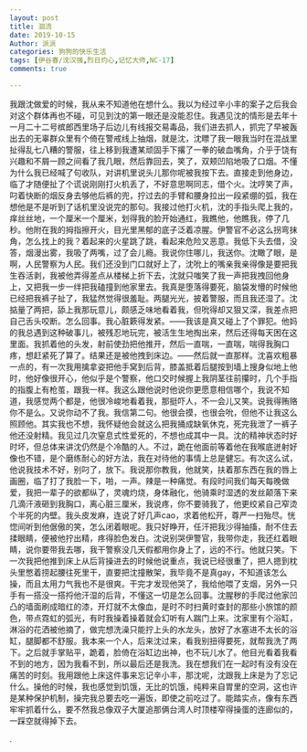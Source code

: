 ```yaml
---
layout: post
title: 洄流
date: 2019-10-15
Author: 派派
categories: 狗狗的快乐生活
tags: [伊谷春/沈汉强,烈日灼心,记忆大师,NC-17]
comments: true

---
```


我跟沈做爱的时候，我从来不知道他在想什么。我以为经过辛小丰的案子之后我会对这个群体再也不碰，可见到沈的第一眼还是没能忍住。我遇见沈的情形是去年十一月二十二号槟郎西里场子后边儿有线报交易毒品，我们进去抓人，抓完了早被轰出去的无辜群众里有个倚在警戒线上抽烟，就是沈，沈瞟了我一眼我当时在混战里扯得乱七八糟的警服，往上移到我遭某顽固手下撂了一拳的破血嘴角，介乎于饶有兴趣和不屑一顾之间看了我几眼，然后靠回去，笑了，双颊凹陷地吸了口烟。不懂为什么我已经喊了句收队，对讲机里说头儿那你呢被我按下去。直接走到他身边，临了才随便扯了个谎说刚刚打火机丢了，不好意思啊同志，借个火。沈哼笑了声，叼着快断的烟反身去够他后裤的兜，拧过去的手臂和腰身拉出一段紧绷的弧，我在想他是不是听到了话机里没说完的那句。我接过他打火机，沈的手指头爬上我的，痒丝丝地，一个厘米一个厘米，划得我的脸开始通红，我瞧他，他瞧我，停了几秒。他附在我的拇指擦开火，目光里黑郁的底子泛着凉腥。伊警官不必这么拐弯抹角，怎么找上的我？着起来的火星跳了跳，看起来危险又恶意。我低下头去借，没答，烟漫出雾，我吸了两嘴，过了会儿瘾。我说你住哪儿，我送你。沈瞰了眼，是啊，人民警察为人民。我们还没到门口就好上了，沈吮上的嘴亲我亲得像是要把我生吞活剥，我被他弄得差点从楼梯上折下去，沈就只嗤笑了我一声把我拽回他身上，又把我一步一绊把我磕撞到他家里去。我真是堕落得要死，脑袋发懵的时候他已经把我裤子扯了，我猛然觉得很羞耻。两腿光光，披着警服，而且我还湿了。沈掂量了两把，舔上我那玩意儿，颇感乏味地看着我，但吮得却又狠又深，我差点把自己舌头咬断。怎么回事。我心脏簌得发紧。——我该是真又碰上了个罪犯。他妈的我总遇到这种破事儿，被残忍地玩完，被活生生地掏出来，然后还得每天困在这里面。我抓着他的头发，射前使劲把他推开，然后一直喘，一直喘，喘得我胸口疼，想赶紧死了算了。结果还是被他拽到床边。——然后就一直那样。沈喜欢粗暴一点的，有一次我用擒拿姿把他手窝到后背，膝盖抵着后腿按到墙上搜身似地上他时，他好像很开心，他似乎是个警察，他口交时候握上我阴茎往前攥时，几个手指的指腹上有枪茧，跟我一样。我这么跟他说时他说你更愿意相信哪个，我说不知道，我感觉两个都是，他很冷峻地看着我，那挺吓人，不一会儿又笑。说我得贿赂你不是么。又说你动不了我。我信第二句。他很会摸，也很会吮，但他不让我这么照顾他。其实我也不想，我怀疑他会就这么把我捅成缺氧休克，死完我泄了一裤子他还没射精。我见过几次窒息式性爱死的，不想也成其中一具。沈的精神状态时好时坏，但总体来讲沈仍然是个冷酷的人。不过，跪在他面前等着他在我喉底迸射好像也不错，是个磨练耐心的好方法，我在对待他的事情上总是健忘。有次这么试，他说我技术不好，别叼了，放下。我说那你教我，他就笑，扶着那东西在我的唇上画圈，临了打了我脸一下，啪，一声。辣是一种痛觉。有段时间我们每天每晚做爱，我把一辈子的欲都纵了，灵魂灼烧，身体融化，他骑乘时湿透的发丝颠落下来几滴汗液砸到我胸口，离心脏三厘米，我说疼，你不要骑我了，他更绞紧自己窄烫个半死的内壁。我头皮发麻，连说了好几声cao，求着他松开，尊严一扫殆尽。恍惚间听到他倨傲的笑，怎么闭着眼呢。我只好睁开，任汗把我沙得抽搐，耐不住去揉眼睛，便被他拧出精，疼得脸色发白。沈说别哭伊警官，我带你走，我还红着眼睛，说你要带我去哪，我干警察没几天假都用你身上了，远的不行。他就只笑。下一次我把他推到床上从后背操进去的时候他说重点，我说已经很重了，把人摁到枕头里憋着捞起腰往死里干，直要把沈撞散架，我毕竟不是真gay，不知道该怎么操，而且太用力气我也不是很爽。干完才发现他哭了，我给他喂了支烟，另外一只手有一搭没一搭捋他汗湿的后背，不懂这一切是怎么回事。沈腥秽的手爬过他家凹凸的墙面刷成暗红的漆，开灯就不太像血，是时不时扫黄时查封的那些小旅馆的颜色，带点霓虹的弧光，有时我操着操着就会幻听有人踹门上来。沈家里有个浴缸，淋浴的花洒被他摘了，做完想洗澡只能拧上头的水龙头，放好了水塞进不太长的浴缸，腿脚都不舒服。我本来一个人，后来沈过来，看我别扭得要死，就帮我洗了两下。之后就手掌贴平，跪着，脸倚在浴缸边出神，也不玩儿水了。他目光看着我看不到的地方，因为我看不到，所以最后还是我洗。我在想我们在一起时有没有没在痛苦的时刻。我用跟他上床这件事来忘记辛小丰，那沈呢，沈跟我上床是为了忘记什么。操他的时候，我也感觉到饥饿，无比的饥饿，纯粹来自胃里的空洞，这也许是某种保护机制，操完我总要去吃一遍饭，即使之前吃过了。能踏实点，像有东西牢牢抓着什么，要不然我总像双子大厦追那俩台湾人时顶楼窄得操蛋的连廊似的，一踩空就得掉下去。



.



